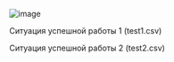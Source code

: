 ![image](https://user-images.githubusercontent.com/83122662/216220989-4e59608b-ee52-45e7-8f4c-df701dadba34.png)








Cитуация успешной работы 1 (test1.csv)

Ситуация успешной работы 2 (test2.csv)
